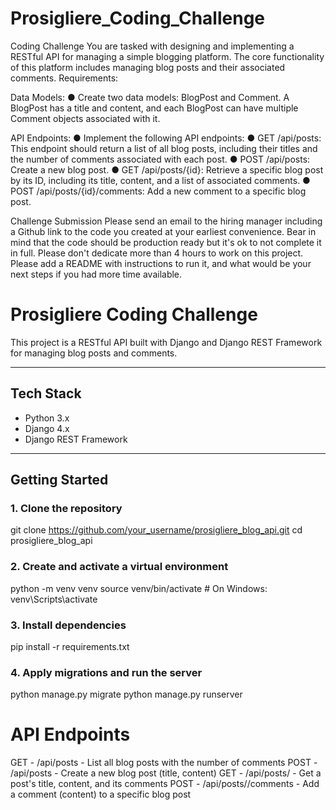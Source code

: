 # Prosigliere_Coding_Challenge

Coding Challenge
You are tasked with designing and implementing a RESTful API for managing a simple blogging
platform. The core functionality of this platform includes managing blog posts and their
associated comments.
Requirements:

Data Models:
● Create two data models: BlogPost and Comment. A BlogPost has a title and
content, and each BlogPost can have multiple Comment objects associated with
it.

API Endpoints:
● Implement the following API endpoints:
● GET /api/posts: This endpoint should return a list of all blog posts,
including their titles and the number of comments associated with each
post.
● POST /api/posts: Create a new blog post.
● GET /api/posts/{id}: Retrieve a specific blog post by its ID, including its
title, content, and a list of associated comments.
● POST /api/posts/{id}/comments: Add a new comment to a specific blog
post.


Challenge Submission
Please send an email to the hiring manager including a Github link to the code you created at your earliest convenience. Bear in mind that the code should be production ready but it's ok to not complete it in full. Please don't dedicate more than 4 hours to work on this project.
Please add a README with instructions to run it, and what would be your next steps if you had more time available.

# Prosigliere Coding Challenge

This project is a RESTful API built with Django and Django REST Framework for managing blog posts and comments.

---

## Tech Stack

- Python 3.x  
- Django 4.x  
- Django REST Framework

---

## Getting Started

### 1. Clone the repository

git clone https://github.com/your_username/prosigliere_blog_api.git
cd prosigliere_blog_api

### 2. Create and activate a virtual environment

python -m venv venv
source venv/bin/activate  # On Windows: venv\Scripts\activate


### 3. Install dependencies

pip install -r requirements.txt

### 4. Apply migrations and run the server

python manage.py migrate
python manage.py runserver

# API Endpoints
GET - /api/posts - List all blog posts with the number of comments
POST - /api/posts - Create a new blog post (title, content)
GET - /api/posts/<id> - Get a post's title, content, and its comments
POST - /api/posts/<id>/comments	- Add a comment (content) to a specific blog post



